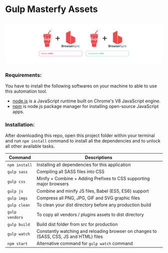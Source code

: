# Gulp Masterfy Assets

## ![alt text](preview.png)

### Requirements:

You have to install the following softwares on your machine to able to use this automation tool.

-   [node.js](https://nodejs.org/en/) is a JavaScript runtime built on Chrome's V8 JavaScript engine.
-   [npm](https://www.npmjs.com/) is node.js package manager for installing open-source JavaScript apps.

### Installation:

After downloading this repo, open this project folder within your terminal and run `npm install` command to install all the dependencies and to unlock all other available tasks.

| Command        | Descriptions                                                                           |
| -------------- | -------------------------------------------------------------------------------------- |
| `npm install`  | Installing all dependencies for this application                                       |
| `gulp sass`    | Compiling all SASS files into CSS                                                      |
| `gulp css`     | Minify + Combine + Adding Prefixes to CSS supporting major browsers                    |
| `gulp js`      | Combine and minify JS files, Babel (ES5, ES6) support                                  |
| `gulp imgs`    | Compress all PNG, JPG, GIF and SVG graphic files                                       |
| `gulp clean`   | To clean your dist directory before any production build                               |
| `gulp vendors` | To copy all vendors / plugins assets to dist directory                                 |
| `gulp build`   | Build dist folder from src for production                                              |
| `gulp watch`   | Constantly watching and reloading browser on changes to (SASS, CSS, JS and HTML) files |
| `npm start`    | Alternative command for `gulp watch` command                                           |
